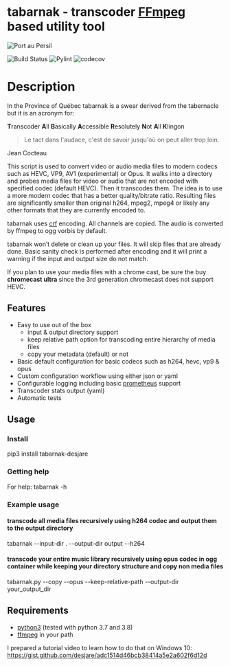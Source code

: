 # tabarnak - transcoder [FFmpeg](https://ffmpeg.org/) based utility tool
![Port au Persil](https://github.com/desjare/tabarnak/blob/main/.www/tabarnak.png?raw=true)

![Build Status](https://travis-ci.com/desjare/tabarnak.svg?branch=main)
![Pylint](https://github.com/desjare/tabarnak/workflows/Pylint/badge.svg)
![codecov](https://codecov.io/gh/desjare/tabarnak/branch/main/graph/badge.svg?token=OTM2MYLPOM)

# Description
In the Province of Québec tabarnak is a swear derived from the tabernacle but it is an acronym for:

**T**ranscoder **A**ll **B**asically **A**ccessible **R**esolutely **N**ot **A**ll **K**lingon

> Le tact dans l'audace, c'est de savoir jusqu'où on peut aller trop loin. 

Jean Cocteau

This script is used to convert video or audio media files to modern codecs such as HEVC, VP9, AV1 (experimental) or Opus. It walks into a directory and probes media files for video or audio that are not encoded with specified codec (default HEVC). Then it transcodes them. The idea is to use a more modern codec that has a better quality/bitrate ratio. Resulting files are significantly smaller than original h264, mpeg2, mpeg4 or likely any other formats that they are currently encoded to.

tabarnak uses [crf](https://trac.ffmpeg.org/wiki/Encode/H.265) encoding. All channels are copied. The audio is converted by ffmpeg to ogg vorbis by default.

tabarnak won’t delete or clean up your files. It will skip files that are already done. Basic sanity check is performed after encoding and it will print a warning if the input and output size do not match.

If you plan to use your media files with a chrome cast, be sure the buy **chromecast ultra** since the 3rd generation chromecast does not support HEVC.

## Features

* Easy to use out of the box
  * input & output directory support
  * keep relative path option for transcoding entire hierarchy of media files
  * copy your metadata (default) or not
* Basic default configuration for basic codecs such as h264, hevc, vp9 & opus
* Custom configuration workflow using either json or yaml
* Configurable logging including basic [prometheus](https://prometheus.io/) support
* Transcoder stats output (yaml)
* Automatic tests

## Usage

### Install
pip3 install tabarnak-desjare

### Getting help
For help:
tabarnak -h

### Example usage

#### transcode all media files recursively using h264 codec and output them to the output directory 
tabarnak --input-dir . --output-dir output --h264

#### transcode your entire music library recursively using opus codec in ogg container while keeping your directory structure and copy non media files
tabarnak.py --copy --opus --keep-relative-path --output-dir your_output_dir


## Requirements
* [python3](https://www.python.org/) (tested with python 3.7 and 3.8)
* [ffmpeg](https://ffmpeg.org/) in your path

I prepared a tutorial video to learn how to do that on Windows 10:
https://gist.github.com/desjare/adc1514d46bcb38414a5e2a602f6d12d

